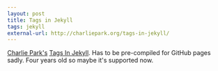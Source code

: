 ```yaml
---
layout: post
title: Tags in Jekyll
tags: jekyll
external-url: http://charliepark.org/tags-in-jekyll/
---
```

[Charlie Park's](http://charliepark.org/) [Tags In Jekyll](http://charliepark.org/tags-in-jekyll/).
Has to be pre-compiled for GitHub pages sadly. Four years old so maybe it's supported now.
